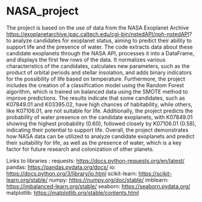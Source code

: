# NASA_project 



The project is based on the use of data from the NASA Exoplanet Archive https://exoplanetarchive.ipac.caltech.edu/cgi-bin/nstedAPI/nph-nstedAPI? to analyze candidates for exoplanet status, aiming to predict their ability to support life and the presence of water. The code extracts data about these candidate exoplanets through the NASA API, processes it into a DataFrame, and displays the first few rows of the data. It normalizes various characteristics of the candidates, calculates new parameters, such as the product of orbital periods and stellar insolation, and adds binary indicators for the possibility of life based on temperature. Furthermore, the project includes the creation of a classification model using the Random Forest algorithm, which is trained on balanced data using the SMOTE method to improve predictions. The results indicate that some candidates, such as K07849.01 and K03395.02, have high chances of habitability, while others, like K07106.01, are not suitable for life. Additionally, the project predicts the probability of water presence on the candidate exoplanets, with K07849.01 showing the highest probability (0.60), followed closely by K07106.01 (0.58), indicating their potential to support life. Overall, the project demonstrates how NASA data can be utilized to analyze candidate exoplanets and predict their suitability for life, as well as the presence of water, which is a key factor for future research and colonization of other planets.

Links to libraries : requests: https://docs.python-requests.org/en/latest/ pandas: https://pandas.pydata.org/docs/ io: https://docs.python.org/3/library/io.html scikit-learn: https://scikit-learn.org/stable/ numpy: https://numpy.org/doc/stable/ imblearn: https://imbalanced-learn.org/stable/ seaborn: https://seaborn.pydata.org/ matplotlib: https://matplotlib.org/stable/contents.html
